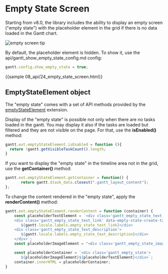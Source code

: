 Empty State Screen
================

Starting from v8.0, the library includes the ability to display an empty screen ("empty state") with the placeholder element in the grid if there is no data loaded in the Gantt chart.

![empty screen tip](api/empty_screen.png)

By default, the placeholder element is hidden. To show it, use the api/gantt_show_empty_state_config.md config:

~~~js
gantt.config.show_empty_state = true;
~~~

{{sample 08_api/24_empty_state_screen.html}}


## EmptyStateElement object 

The "empty state" comes with a set of API methods provided by the [emptyStateElement](desktop/empty_state_element_ext.md) extension. 

Display of the "empty state" is possible not only when there are no tasks loaded in the gantt. You may display it also if the tasks are loaded but filtered and they are not visible on the page. For that, use the **isEnabled()** method:

~~~js
gantt.ext.emptyStateElement.isEnabled = function (){
  return !gantt.getVisibleTaskCount().length;
}
~~~

If you want to display the "empty state" in the timeline area not in the grid, use the **getContainer()** method:

~~~js
gantt.ext.emptyStateElement.getContainer = function() {
       return gantt.$task_data.closest(".gantt_layout_content");
};
~~~

To change the content rendered in the "empty state", apply the **renderContent()** method:

~~~js
gantt.ext.emptyStateElement.renderContent = function (container) {
    const placeholderTextElement = `<div class='gantt_empty_state_text'>
    <div class='gantt_empty_state_text_link' data-empty-state-create-task>
       ${gantt.locale.labels.empty_state_text_link}</div>
    <div class='gantt_empty_state_text_description'>
       ${gantt.locale.labels.empty_state_text_description}</div>
    </div>`;
    const placeholderImageElement = "<div class='gantt_empty_state_image'></div>";

    const placeholderContainer = `<div class='gantt_empty_state'>
       ${placeholderImageElement}${placeholderTextElement}</div>`;
    container.innerHTML = placeholderContainer;
}
~~~